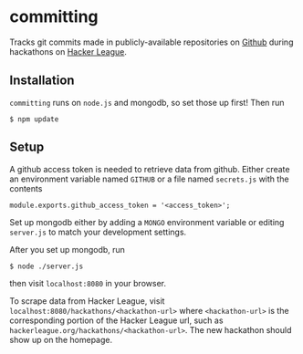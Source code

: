 committing
==========
Tracks git commits made in publicly-available repositories on [Github](https://github.com) during hackathons on [Hacker League](http://hackerleague.org).


Installation
------------
`committing` runs on `node.js` and mongodb, so set those up first! Then run
```
$ npm update
```

Setup
-----
A github access token is needed to retrieve data from github. Either create an environment variable named `GITHUB` or a file named `secrets.js` with the contents
```
module.exports.github_access_token = '<access_token>';
```

Set up mongodb either by adding a `MONGO` environment variable or editing `server.js` to match your development settings.

After you set up mongodb, run
```
$ node ./server.js
```
then visit `localhost:8080` in your browser.

To scrape data from Hacker League, visit `localhost:8080/hackathons/<hackathon-url>` where `<hackathon-url>` is the corresponding portion of the Hacker League url, such as `hackerleague.org/hackathons/<hackathon-url>`.
The new hackathon should show up on the homepage.
